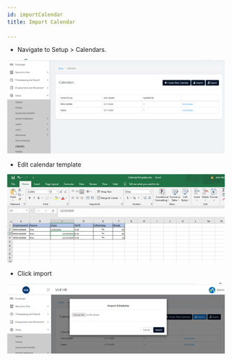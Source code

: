 ```yaml
---
id: importCalendar
title: Import Calendar

---
```


* Navigate to Setup > Calendars.

![alt-text](assets/25.png)
* Edit calendar template

![alt-text](assets/26.png)

* Click import

![alt-text](assets/27.png)

